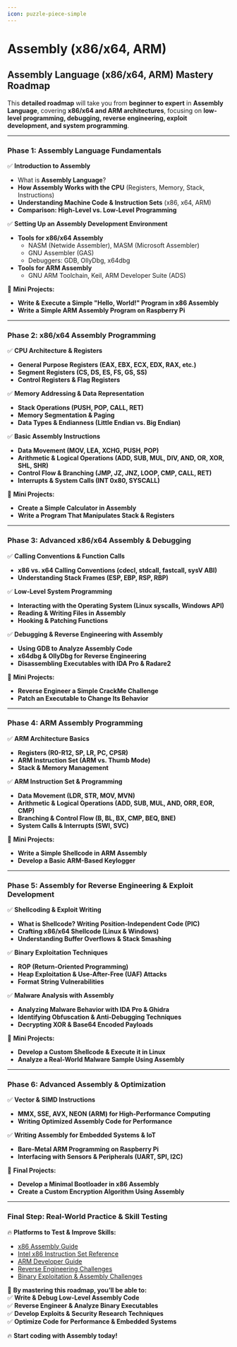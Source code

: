 ```yaml
---
icon: puzzle-piece-simple
---
```


# Assembly (x86/x64, ARM)

## **Assembly Language (x86/x64, ARM) Mastery Roadmap**

This **detailed roadmap** will take you from **beginner to expert** in **Assembly Language**, covering **x86/x64 and ARM architectures**, focusing on **low-level programming, debugging, reverse engineering, exploit development, and system programming**.

***

### **Phase 1: Assembly Language Fundamentals**

✅ **Introduction to Assembly**

* What is **Assembly Language**?
* **How Assembly Works with the CPU** (Registers, Memory, Stack, Instructions)
* **Understanding Machine Code & Instruction Sets** (x86, x64, ARM)
* **Comparison: High-Level vs. Low-Level Programming**

✅ **Setting Up an Assembly Development Environment**

* **Tools for x86/x64 Assembly**
  * NASM (Netwide Assembler), MASM (Microsoft Assembler)
  * GNU Assembler (GAS)
  * Debuggers: GDB, OllyDbg, x64dbg
* **Tools for ARM Assembly**
  * GNU ARM Toolchain, Keil, ARM Developer Suite (ADS)

📌 **Mini Projects:**

* **Write & Execute a Simple "Hello, World!" Program in x86 Assembly**
* **Write a Simple ARM Assembly Program on Raspberry Pi**

***

### **Phase 2: x86/x64 Assembly Programming**

✅ **CPU Architecture & Registers**

* **General Purpose Registers (EAX, EBX, ECX, EDX, RAX, etc.)**
* **Segment Registers (CS, DS, ES, FS, GS, SS)**
* **Control Registers & Flag Registers**

✅ **Memory Addressing & Data Representation**

* **Stack Operations (PUSH, POP, CALL, RET)**
* **Memory Segmentation & Paging**
* **Data Types & Endianness (Little Endian vs. Big Endian)**

✅ **Basic Assembly Instructions**

* **Data Movement (MOV, LEA, XCHG, PUSH, POP)**
* **Arithmetic & Logical Operations (ADD, SUB, MUL, DIV, AND, OR, XOR, SHL, SHR)**
* **Control Flow & Branching (JMP, JZ, JNZ, LOOP, CMP, CALL, RET)**
* **Interrupts & System Calls (INT 0x80, SYSCALL)**

📌 **Mini Projects:**

* **Create a Simple Calculator in Assembly**
* **Write a Program That Manipulates Stack & Registers**

***

### **Phase 3: Advanced x86/x64 Assembly & Debugging**

✅ **Calling Conventions & Function Calls**

* **x86 vs. x64 Calling Conventions (cdecl, stdcall, fastcall, sysV ABI)**
* **Understanding Stack Frames (ESP, EBP, RSP, RBP)**

✅ **Low-Level System Programming**

* **Interacting with the Operating System (Linux syscalls, Windows API)**
* **Reading & Writing Files in Assembly**
* **Hooking & Patching Functions**

✅ **Debugging & Reverse Engineering with Assembly**

* **Using GDB to Analyze Assembly Code**
* **x64dbg & OllyDbg for Reverse Engineering**
* **Disassembling Executables with IDA Pro & Radare2**

📌 **Mini Projects:**

* **Reverse Engineer a Simple CrackMe Challenge**
* **Patch an Executable to Change Its Behavior**

***

### **Phase 4: ARM Assembly Programming**

✅ **ARM Architecture Basics**

* **Registers (R0-R12, SP, LR, PC, CPSR)**
* **ARM Instruction Set (ARM vs. Thumb Mode)**
* **Stack & Memory Management**

✅ **ARM Instruction Set & Programming**

* **Data Movement (LDR, STR, MOV, MVN)**
* **Arithmetic & Logical Operations (ADD, SUB, MUL, AND, ORR, EOR, CMP)**
* **Branching & Control Flow (B, BL, BX, CMP, BEQ, BNE)**
* **System Calls & Interrupts (SWI, SVC)**

📌 **Mini Projects:**

* **Write a Simple Shellcode in ARM Assembly**
* **Develop a Basic ARM-Based Keylogger**

***

### **Phase 5: Assembly for Reverse Engineering & Exploit Development**

✅ **Shellcoding & Exploit Writing**

* **What is Shellcode? Writing Position-Independent Code (PIC)**
* **Crafting x86/x64 Shellcode (Linux & Windows)**
* **Understanding Buffer Overflows & Stack Smashing**

✅ **Binary Exploitation Techniques**

* **ROP (Return-Oriented Programming)**
* **Heap Exploitation & Use-After-Free (UAF) Attacks**
* **Format String Vulnerabilities**

✅ **Malware Analysis with Assembly**

* **Analyzing Malware Behavior with IDA Pro & Ghidra**
* **Identifying Obfuscation & Anti-Debugging Techniques**
* **Decrypting XOR & Base64 Encoded Payloads**

📌 **Mini Projects:**

* **Develop a Custom Shellcode & Execute it in Linux**
* **Analyze a Real-World Malware Sample Using Assembly**

***

### **Phase 6: Advanced Assembly & Optimization**

✅ **Vector & SIMD Instructions**

* **MMX, SSE, AVX, NEON (ARM) for High-Performance Computing**
* **Writing Optimized Assembly Code for Performance**

✅ **Writing Assembly for Embedded Systems & IoT**

* **Bare-Metal ARM Programming on Raspberry Pi**
* **Interfacing with Sensors & Peripherals (UART, SPI, I2C)**

📌 **Final Projects:**

* **Develop a Minimal Bootloader in x86 Assembly**
* **Create a Custom Encryption Algorithm Using Assembly**

***

### **Final Step: Real-World Practice & Skill Testing**

🔥 **Platforms to Test & Improve Skills:**

* [x86 Assembly Guide](https://www.cs.bham.ac.uk/~exr/lectures/opsys/10_11/lectures/assembly-intro.html)
* [Intel x86 Instruction Set Reference](https://www.felixcloutier.com/x86/)
* [ARM Developer Guide](https://developer.arm.com/documentation/)
* [Reverse Engineering Challenges](https://crackmes.one/)
* [Binary Exploitation & Assembly Challenges](https://pwnable.kr/)

🚀 **By mastering this roadmap, you’ll be able to:**\
✅ **Write & Debug Low-Level Assembly Code**\
✅ **Reverse Engineer & Analyze Binary Executables**\
✅ **Develop Exploits & Security Research Techniques**\
✅ **Optimize Code for Performance & Embedded Systems**

🔥 **Start coding with Assembly today!**
